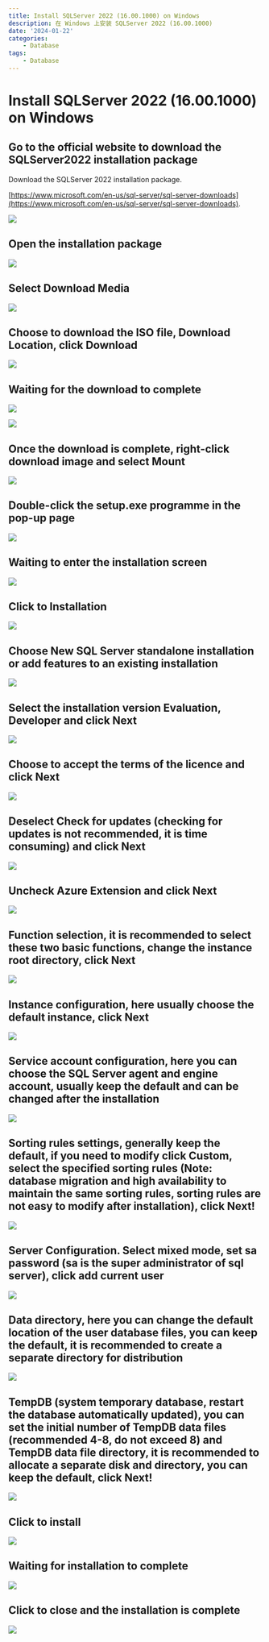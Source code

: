 ```yaml
---
title: Install SQLServer 2022 (16.00.1000) on Windows
description: 在 Windows 上安装 SQLServer 2022 (16.00.1000)
date: '2024-01-22'
categories:
    - Database
tags:
    - Database
---
```


# Install SQLServer 2022 (16.00.1000) on Windows

## Go to the official website to download the SQLServer2022 installation package

Download the SQLServer 2022 installation package.

[https://www.microsoft.com/en-us/sql-server/sql-server-downloads](https://www.microsoft.com/en-us/sql-server/sql-server-downloads).

![](https://raw.githubusercontent.com/JavenJin/blog-image/master/content/post/Database/Install%20SQLServer-2022-16.00.1000%20on%20Windows/Install-SQLServer-2022-16.00.1000-on-Windows-1.png)

## Open the installation package

![](https://raw.githubusercontent.com/JavenJin/blog-image/master/content/post/Database/Install%20SQLServer-2022-16.00.1000%20on%20Windows/Install-SQLServer-2022-16.00.1000-on-Windows-2.png)

## Select Download Media

![](https://raw.githubusercontent.com/JavenJin/blog-image/master/content/post/Database/Install%20SQLServer-2022-16.00.1000%20on%20Windows/Install-SQLServer-2022-16.00.1000-on-Windows-3.png)

## Choose to download the ISO file, Download Location, click Download

![](https://raw.githubusercontent.com/JavenJin/blog-image/master/content/post/Database/Install%20SQLServer-2022-16.00.1000%20on%20Windows/Install-SQLServer-2022-16.00.1000-on-Windows-4.png)

## Waiting for the download to complete

![](https://raw.githubusercontent.com/JavenJin/blog-image/master/content/post/Database/Install%20SQLServer-2022-16.00.1000%20on%20Windows/Install-SQLServer-2022-16.00.1000-on-Windows-5.png)

![](https://raw.githubusercontent.com/JavenJin/blog-image/master/content/post/Database/Install%20SQLServer-2022-16.00.1000%20on%20Windows/Install-SQLServer-2022-16.00.1000-on-Windows-6.png)

## Once the download is complete, right-click download image and select Mount

![](https://raw.githubusercontent.com/JavenJin/blog-image/master/content/post/Database/Install%20SQLServer-2022-16.00.1000%20on%20Windows/Install-SQLServer-2022-16.00.1000-on-Windows-7.png)

## Double-click the setup.exe programme in the pop-up page

![](https://raw.githubusercontent.com/JavenJin/blog-image/master/content/post/Database/Install%20SQLServer-2022-16.00.1000%20on%20Windows/Install-SQLServer-2022-16.00.1000-on-Windows-8.png)

## Waiting to enter the installation screen

![](https://raw.githubusercontent.com/JavenJin/blog-image/master/content/post/Database/Install%20SQLServer-2022-16.00.1000%20on%20Windows/Install-SQLServer-2022-16.00.1000-on-Windows-9.png)

## Click to Installation

![](https://raw.githubusercontent.com/JavenJin/blog-image/master/content/post/Database/Install%20SQLServer-2022-16.00.1000%20on%20Windows/Install-SQLServer-2022-16.00.1000-on-Windows-10.png)

## Choose New SQL Server standalone installation or add features to an existing installation

![](https://raw.githubusercontent.com/JavenJin/blog-image/master/content/post/Database/Install%20SQLServer-2022-16.00.1000%20on%20Windows/Install-SQLServer-2022-16.00.1000-on-Windows-11.png)

## Select the installation version Evaluation, Developer and click Next

![](https://raw.githubusercontent.com/JavenJin/blog-image/master/content/post/Database/Install%20SQLServer-2022-16.00.1000%20on%20Windows/Install-SQLServer-2022-16.00.1000-on-Windows-12.png)

## Choose to accept the terms of the licence and click Next

![](https://raw.githubusercontent.com/JavenJin/blog-image/master/content/post/Database/Install%20SQLServer-2022-16.00.1000%20on%20Windows/Install-SQLServer-2022-16.00.1000-on-Windows-13.png)

## Deselect Check for updates (checking for updates is not recommended, it is time consuming) and click Next

![](https://raw.githubusercontent.com/JavenJin/blog-image/master/content/post/Database/Install%20SQLServer-2022-16.00.1000%20on%20Windows/Install-SQLServer-2022-16.00.1000-on-Windows-14.png)

## Uncheck Azure Extension and click Next

![](https://raw.githubusercontent.com/JavenJin/blog-image/master/content/post/Database/Install%20SQLServer-2022-16.00.1000%20on%20Windows/Install-SQLServer-2022-16.00.1000-on-Windows-15.png)

## Function selection, it is recommended to select these two basic functions, change the instance root directory, click Next

![](https://raw.githubusercontent.com/JavenJin/blog-image/master/content/post/Database/Install%20SQLServer-2022-16.00.1000%20on%20Windows/Install-SQLServer-2022-16.00.1000-on-Windows-16.png)

## Instance configuration, here usually choose the default instance, click Next

![](https://raw.githubusercontent.com/JavenJin/blog-image/master/content/post/Database/Install%20SQLServer-2022-16.00.1000%20on%20Windows/Install-SQLServer-2022-16.00.1000-on-Windows-17.png)

## Service account configuration, here you can choose the SQL Server agent and engine account, usually keep the default and can be changed after the installation

![](https://raw.githubusercontent.com/JavenJin/blog-image/master/content/post/Database/Install%20SQLServer-2022-16.00.1000%20on%20Windows/Install-SQLServer-2022-16.00.1000-on-Windows-18.png)

## Sorting rules settings, generally keep the default, if you need to modify click Custom, select the specified sorting rules (Note: database migration and high availability to maintain the same sorting rules, sorting rules are not easy to modify after installation), click Next!

![](https://raw.githubusercontent.com/JavenJin/blog-image/master/content/post/Database/Install%20SQLServer-2022-16.00.1000%20on%20Windows/Install-SQLServer-2022-16.00.1000-on-Windows-19.png)

## Server Configuration. Select mixed mode, set sa password (sa is the super administrator of sql server), click add current user

![](https://raw.githubusercontent.com/JavenJin/blog-image/master/content/post/Database/Install%20SQLServer-2022-16.00.1000%20on%20Windows/Install-SQLServer-2022-16.00.1000-on-Windows-20.png)

## Data directory, here you can change the default location of the user database files, you can keep the default, it is recommended to create a separate directory for distribution

![](https://raw.githubusercontent.com/JavenJin/blog-image/master/content/post/Database/Install%20SQLServer-2022-16.00.1000%20on%20Windows/Install-SQLServer-2022-16.00.1000-on-Windows-21.png)

## TempDB (system temporary database, restart the database automatically updated), you can set the initial number of TempDB data files (recommended 4-8, do not exceed 8) and TempDB data file directory, it is recommended to allocate a separate disk and directory, you can keep the default, click Next!

![](https://raw.githubusercontent.com/JavenJin/blog-image/master/content/post/Database/Install%20SQLServer-2022-16.00.1000%20on%20Windows/Install-SQLServer-2022-16.00.1000-on-Windows-22.png)

## Click to install

![](https://raw.githubusercontent.com/JavenJin/blog-image/master/content/post/Database/Install%20SQLServer-2022-16.00.1000%20on%20Windows/Install-SQLServer-2022-16.00.1000-on-Windows-23.png)

## Waiting for installation to complete

![](https://raw.githubusercontent.com/JavenJin/blog-image/master/content/post/Database/Install%20SQLServer-2022-16.00.1000%20on%20Windows/Install-SQLServer-2022-16.00.1000-on-Windows-24.png)

## Click to close and the installation is complete

![](https://raw.githubusercontent.com/JavenJin/blog-image/master/content/post/Database/Install%20SQLServer-2022-16.00.1000%20on%20Windows/Install-SQLServer-2022-16.00.1000-on-Windows-25.png)